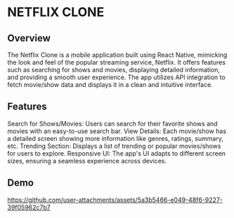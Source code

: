 # NETFLIX CLONE
## Overview
The Netflix Clone is a mobile application built using React Native, mimicking the look and feel of the popular streaming service, Netflix. It offers features such as searching for shows and movies, displaying detailed information, and providing a smooth user experience. The app utilizes API integration to fetch movie/show data and displays it in a clean and intuitive interface.

## Features
Search for Shows/Movies: Users can search for their favorite shows and movies with an easy-to-use search bar.
View Details: Each movie/show has a detailed screen showing more information like genres, ratings, summary, etc.
Trending Section: Displays a list of trending or popular movies/shows for users to explore.
Responsive UI: The app's UI adapts to different screen sizes, ensuring a seamless experience across devices.

## Demo
https://github.com/user-attachments/assets/5a3b5466-e049-48f6-9227-39f05962c7b7



